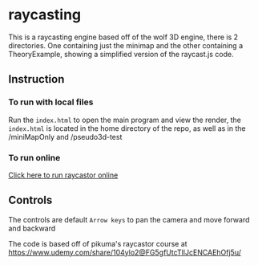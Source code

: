 # raycasting
This is a raycasting engine based off of the wolf 3D engine, there is 2 directories. One containing just the minimap and the other containing a TheoryExample, showing a simplified version of the raycast.js code.

## Instruction 

### To run with local files

Run the ```index.html``` to open the main program and view the render, the ```index.html``` is located in the home directory of the repo, as well as in the /miniMapOnly and /pseudo3d-test

### To run online

[Click here to run raycastor online](https://gr3y-scale.github.io/raycasting/)
## Controls
The controls are default ```Arrow keys``` to pan the camera and move forward and backward

The code is based off of pikuma's raycastor course at https://www.udemy.com/share/104ylo2@FG5gfUtcTlIJcENCAEhOfj5u/
